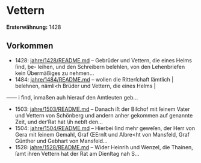 # Vettern

**Ersterwähnung:** 1428

## Vorkommen
- 1428: [jahre/1428/README.md](../jahre/1428/README.md) – Gebrüder und Vettern, die eines Helms ſind, be-
leihen, und den Schreibern beſehlen, von den Lehenbriefen
kein Übermäßiges zu nehmen...
- 1484: [jahre/1484/README.md](../jahre/1484/README.md) – wollen die Ritterſchaft ſämtlich |
belehnen, nämli<h Brüder und Vettern, die eines Helms |

—— i find, inmaßen auh hierauf den Amtleuten geb...
- 1503: [jahre/1503/README.md](../jahre/1503/README.md) – Danach iſt der Biſchof mit
ſeinem Vater und Vettern von Schönberg und andern
anher gekommen auf genannte Zeit, und der‘Rat hat \ih
nebſt den...
- 1504: [jahre/1504/README.md](../jahre/1504/README.md) – Hierbei ſind mehr
geweſen, der Herr von Gera mit ſeinem Gemahl, Graf
ŒErnſt und Albre<ht von Mansfeld, Graf Günther und
Gebhart von Mansfeld...
- 1528: [jahre/1528/README.md](../jahre/1528/README.md) – Wider Heinrih und Wenzel, die Thainen, ſamt ihren
Vettern hat der Rat am Dienſtag nah S...
